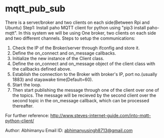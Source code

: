 # mqtt_pub_sub
There is a server/broker and two clients on each side(Between Rpi and Ubuntu)
Step1: Install paho MQTT client for python using  "pip3 install paho-mqtt".
In this system we will be using One broker, two clients on each side and two different channels.
Steps to setup the communications:
 1. Check the IP of the Broker/server through ifconfig and store it.
 2. Define the on_connect and on_message callbacks.
 3. Initialize the new instance of the Client class.
 4. Define the on_connect and on_message object of the client class with the callbacks defined above.
 5. Establish the connection to the Broker with broker's IP, port no.(usually 1883) and stayawake time(Default=60).
 6. Start the loop.
 7. Then start publishing the message through one of the client over one of the topics.
The message will be recieved by the second client over the second topic in the on_message callback, which can be processed thereafter.

For further reference: http://www.steves-internet-guide.com/into-mqtt-python-client/

Author: Abhimanyu
Email ID: abhimanyusingh8713@gmail.com
